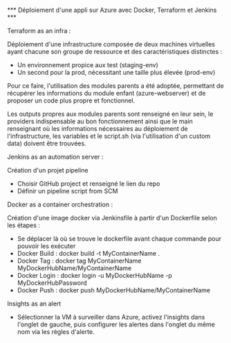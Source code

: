 *** Déploiement d'une appli sur Azure avec Docker, Terraform et Jenkins ***
                                               
  Terraform as an infra :
  
  
  Déploiement d'une infrastructure composée de deux machines virtuelles ayant chacune son groupe de ressource et des caractéristiques distinctes :
  
  - Un environnement propice aux test (staging-env)
  - Un second pour la prod, nécessitant une taille plus élevée (prod-env)

Pour ce faire, l'utilisation des modules parents a été adoptée, permettant de récupérer les informations du module enfant (azure-webserver) et de proposer un code plus propre et fonctionnel. 

Les outputs propres aux modules parents sont renseigné en leur sein, le providers indispensable au bon fonctionnement ainsi que le main renseignant où les informations nécessaires au déploiement de l'infrastructure, les variables et le script.sh (via l'utilisation d'un custom data) doivent être trouvées.



  Jenkins as an automation server :
  
  Création d'un projet pipeline
  
  - Choisir GitHub project et renseigné le lien du repo
  - Définir un pipeline script from SCM
  

  Docker as a container orchestration :
  
  
  Création d'une image docker via Jenkinsfile à partir d'un Dockerfile selon les étapes :
  
  - Se déplacer là où se trouve le dockerfile avant chaque commande pour pouvoir les exécuter
  - Docker Build : docker build -t MyContainerName .
  - Docker Tag : docker tag MyContainerName MyDockerHubName/MyContainerName
  - Docker Login : docker login -u MyDockerHubName -p MyDockerHubPassword
  - Docker Push : docker push MyDockerHubName/MyContainerName
                     
                    
  Insights as an alert

  - Sélectionner la VM à surveiller dans Azure, activez l'insights dans l'onglet de gauche, puis configurer les alertes dans l'onglet du même nom via les règles d'alerte.
